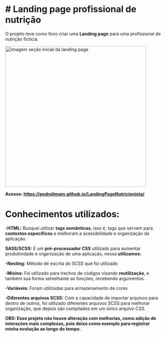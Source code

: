 # # Landing page profissional de nutrição

O projeto teve como foco criar uma <strong>Landing page</strong> para uma profissional de nutrição fictícia.


<img width="450px" heigth="500px" src="https://user-images.githubusercontent.com/98844522/180227429-04425456-b555-4e73-aece-f6f6e04c3d97.png" alt="imagem seção inicial da landing page">

<strong>Acesse: https://pedrolimam.github.io/LandingPageNutricionista/</strong>

# <strong>Conhecimentos utilizados:</strong>

<strong>-HTML:</strong> Busquei utilizar <strong>tags semânticas</strong>, isso é, tags que servem para <strong>contextos específicos</strong> e melhoram a acessibilidade e organização da aplicação.

<strong>SASS/SCSS:</strong> É um <strong>pré-processador CSS</strong> utilizado para aumentar produtividade e organização de uma aplicação, nessa <strong>utilizamos:</strong>

<strong>-Nesting:</strong> Método de escrita do SCSS que foi utilizado

<strong>-Mixins:</strong> Foi utilizado para trechos de códigos visando <strong>reutilização</strong>, e também sua forma semelhante as funções, recebendo argumentos.

<strong>-Variáveis:</strong> Foram utilizadas para armazenamento de cores 

<strong>-Diferentes arquivos SCSS:</strong> Com a capacidade de importar arquivos para dentro de outros, foi utilizado diferentes arquivos SCSS para melhorar organização, que depois são compilados em um único arquivo CSS.



<strong>OBS: Esse projeto não houve alteração com melhorias, como adição de interações mais complexas, pois deixo como exemplo para registrar minha evolução ao longo do tempo.</strong>
